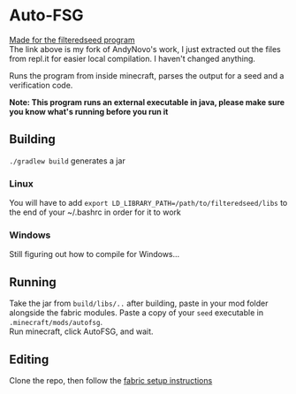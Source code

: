 # Auto-FSG  

[Made for the filteredseed program](https://github.com/Kyu/filteredseed)   
The link above is my fork of AndyNovo's work, I just extracted out the files from repl.it for easier local compilation. I haven't changed anything.

Runs the program from inside minecraft, parses the output for a seed and a verification code.  

**Note: This program runs an external executable in java, please make sure you know what's running before you run it**  

## Building  

`./gradlew build` generates a jar  

### Linux  
You will have to add `export LD_LIBRARY_PATH=/path/to/filteredseed/libs` to the end of your ~/.bashrc in order for it to work   

### Windows  
Still figuring out how to compile for Windows...  

## Running  
Take the jar from `build/libs/..` after building, paste in your mod folder alongside the fabric modules. Paste a copy of your `seed` executable in `.minecraft/mods/autofsg`.  
Run minecraft, click AutoFSG, and wait.


## Editing  

Clone the repo, then follow the [fabric setup instructions](https://fabricmc.net/wiki/tutorial:setup)  

